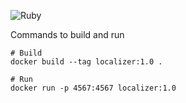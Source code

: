 ![Ruby](https://github.com/pustserg/simple_localizer/workflows/Ruby/badge.svg)

Commands to build and run

```
# Build
docker build --tag localizer:1.0 .

# Run
docker run -p 4567:4567 localizer:1.0
```
